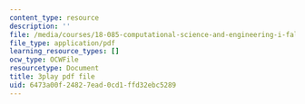 ```yaml
---
content_type: resource
description: ''
file: /media/courses/18-085-computational-science-and-engineering-i-fall-2008/6473a00f24827ead0cd1ffd32ebc5289_mhLI51d9LDc.pdf
file_type: application/pdf
learning_resource_types: []
ocw_type: OCWFile
resourcetype: Document
title: 3play pdf file
uid: 6473a00f-2482-7ead-0cd1-ffd32ebc5289
---
```

